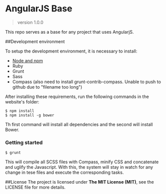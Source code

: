 # AngularJS Base
> version 1.0.0

This repo serves as a base for any project that uses AngularjS.

##Development environment

To setup the development environment, it is necessary to install:
- [Node and npm](http://nodejs.org/)
- Ruby
- Grunt
- Sass
- Compass (also need to install grunt-contrib-compass. Unable to push to github due to "filename too long")

After installing these requirements, run the following commands in the website's folder:
```
$ npm install
$ npm install -g bower
```

Th first command will install all dependencies and the second will install Bower.

### Getting started

```
$ grunt
```

This will compile all SCSS files with Compass, minify CSS and concatenate and uglify the Javascript.
With this, the system will stay in watch for any change in tese files and execute the corresponding tasks.

##License
The project is licensed under **The MIT License (MIT)**, see the LICENSE file for more details.